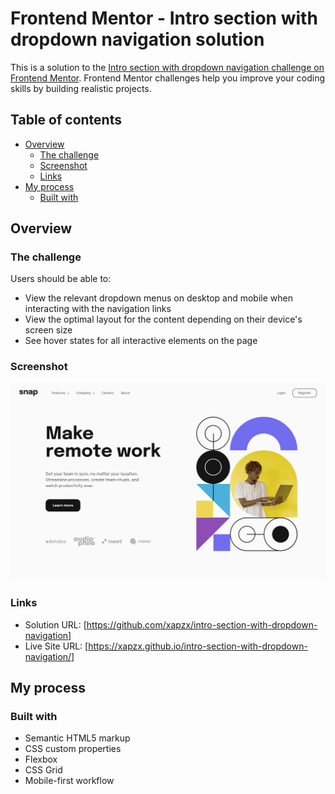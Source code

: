 # Frontend Mentor - Intro section with dropdown navigation solution

This is a solution to the [Intro section with dropdown navigation challenge on Frontend Mentor](https://www.frontendmentor.io/challenges/intro-section-with-dropdown-navigation-ryaPetHE5). Frontend Mentor challenges help you improve your coding skills by building realistic projects. 

## Table of contents

- [Overview](#overview)
  - [The challenge](#the-challenge)
  - [Screenshot](#screenshot)
  - [Links](#links)
- [My process](#my-process)
  - [Built with](#built-with)

## Overview

### The challenge

Users should be able to:

- View the relevant dropdown menus on desktop and mobile when interacting with the navigation links
- View the optimal layout for the content depending on their device's screen size
- See hover states for all interactive elements on the page

### Screenshot

![](./screenshot/screenshot.png)

### Links

- Solution URL: [https://github.com/xapzx/intro-section-with-dropdown-navigation]
- Live Site URL: [https://xapzx.github.io/intro-section-with-dropdown-navigation/]

## My process

### Built with

- Semantic HTML5 markup
- CSS custom properties
- Flexbox
- CSS Grid
- Mobile-first workflow